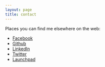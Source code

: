 ```yaml
---
layout: page
title: contact
---
```

Places you can find me elsewhere on the web:

* [Facebook][1]
* [Github][2]
* [LinkedIn][3]
* [Twitter][4]
* [Launchpad][5]

[1]: https://www.facebook.com/esigler
[2]: https://www.github.com/esigler
[3]: https://www.linkedin.com/in/esigler
[4]: https://www.twitter.com/esigler
[5]: https://launchpad.net/~esigler
